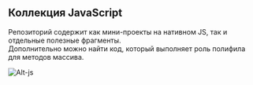 ## Коллекция JavaScript

Репозиторий содержит как мини-проекты на нативном JS, так и отдельные полезные фрагменты.  
Дополнительно можно найти код, который выполняет роль полифила для методов массива.


![Alt-js](https://i.ibb.co/xSdQQrz/js.png "JS")

